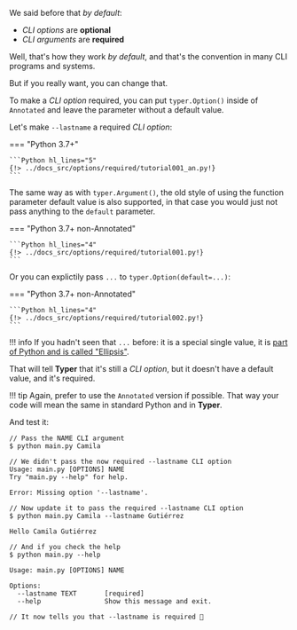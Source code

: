 We said before that *by default*:

* *CLI options* are **optional**
* *CLI arguments* are **required**

Well, that's how they work *by default*, and that's the convention in many CLI programs and systems.

But if you really want, you can change that.

To make a *CLI option* required, you can put `typer.Option()` inside of `Annotated` and leave the parameter without a default value.

Let's make `--lastname` a required *CLI option*:

=== "Python 3.7+"

    ```Python hl_lines="5"
    {!> ../docs_src/options/required/tutorial001_an.py!}
    ```

The same way as with `typer.Argument()`, the old style of using the function parameter default value is also supported, in that case you would just not pass anything to the `default` parameter.

=== "Python 3.7+ non-Annotated"

    ```Python hl_lines="4"
    {!> ../docs_src/options/required/tutorial001.py!}
    ```

Or you can explictily pass `...` to `typer.Option(default=...)`:

=== "Python 3.7+ non-Annotated"

    ```Python hl_lines="4"
    {!> ../docs_src/options/required/tutorial002.py!}
    ```

!!! info
    If you hadn't seen that `...` before: it is a special single value, it is <a href="https://docs.python.org/3/library/constants.html#Ellipsis" class="external-link" target="_blank">part of Python and is called "Ellipsis"</a>.

That will tell **Typer** that it's still a *CLI option*, but it doesn't have a default value, and it's required.

!!! tip
    Again, prefer to use the `Annotated` version if possible. That way your code will mean the same in standard Python and in **Typer**.

And test it:

<div class="termy">

```console
// Pass the NAME CLI argument
$ python main.py Camila

// We didn't pass the now required --lastname CLI option
Usage: main.py [OPTIONS] NAME
Try "main.py --help" for help.

Error: Missing option '--lastname'.

// Now update it to pass the required --lastname CLI option
$ python main.py Camila --lastname Gutiérrez

Hello Camila Gutiérrez

// And if you check the help
$ python main.py --help

Usage: main.py [OPTIONS] NAME

Options:
  --lastname TEXT       [required]
  --help                Show this message and exit.

// It now tells you that --lastname is required 🎉
```

</div>
